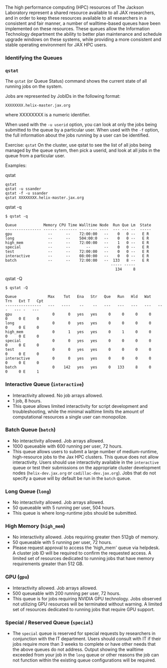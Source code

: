 The high performance computing (HPC) resources of The Jackson Laboratory represent a shared resource available to all JAX researchers, and in order to keep these resources available to all researchers in a consistent and fair manner, a number of walltime-based queues have been implemented on these resources.  These queues allow the Information Technology department the ability to better plan maintenance and schedule upgrade windows on these systems, while providing a more consistent and stable operating environment for JAX HPC users.

### Identifying the Queues

### `qstat`

The `qstat` (or Queue Status) command shows the current state of all running jobs on the system.

Jobs are represented by JobIDs in the following format:

~~~
XXXXXXXX.helix-master.jax.org
~~~

where XXXXXXXX is a numeric identifier.

When used with the `-u userid` option, you can look at only the jobs being submitted to the queue by a particular user. When used with the `-f` option, the full information about the jobs running by a user can be identified.

Exercise: `qstat`
On the cluster, use qstat to see the list of all jobs being managed by the queue sytem, then pick a userid, and look at all jobs in the queue from a particular user.

Examples:

qstat

~~~
qstat
qstat -u ssander
qstat -f -u ssander
qstat XXXXXXXX.helix-master.jax.org
~~~

qstat -q

~~~
$ qstat -q
~~~

~~~
Queue            Memory CPU Time Walltime Node  Run Que Lm  State
---------------- ------ -------- -------- ----  --- --- --  -----
gpu                --      --    72:00:00   --    0   0 --   E R
long               --      --    504:00:0   --    0   0 --   E R
high_mem           --      --    72:00:00   --    1   0 --   E R
special            --      --       --      --    0   0 --   E R
test               --      --    72:00:00   --    0   0 --   E R
interactive        --      --    08:00:00   --    0   0 --   E R
batch              --      --    72:00:00   --  133   8 --   E R
                                               ----- -----
                                                 134     8
~~~

qstat -Q

~~~
$ qstat -Q
~~~

~~~
Queue              Max    Tot   Ena   Str   Que   Run   Hld   Wat   Trn   Ext T   Cpt
----------------   ---   ----    --    --   ---   ---   ---   ---   ---   --- -   ---
gpu                  0      0   yes   yes     0     0     0     0     0     0 E     0
long                 0      0   yes   yes     0     0     0     0     0     0 E     0
high_mem             0      1   yes   yes     0     1     0     0     0     0 E     0
special              0      0   yes   yes     0     0     0     0     0     0 E     0
test                 0      0   yes   yes     0     0     0     0     0     0 E     0
interactive          0      0   yes   yes     0     0     0     0     0     0 E     0
batch                0    142   yes   yes     0   133     8     0     0     0 E     1
~~~


### Interactive Queue (`interactive`)

* Interactivity allowed.  No job arrays allowed.
* 1 job, 8 hours.
* This queue allows limited interactivity for script development and troubleshooting, while the minimal walltime limits the amount of computational resources a single user can monopolize.

### Batch Queue (`batch`)

* No interactivity allowed. Job arrays allowed.
* 1000 queueable with 600 running per user, 72 hours.
* This queue allows users to submit a large number of medium-runtime, high-resource jobs to the Jax HPC clusters.  This queue does not allow interactivity.  Users should use interactivity available in the `interactive` queue or test their submissions on the appropriate cluster development nodes (`helix-dev.jax.org` or `cadillac-dev.jax.org`). Jobs that do not specify a queue will by default be run in the `batch` queue.

### Long Queue (`long`)

* No interactivity allowed. Job arrays allowed.
* 50 queueable with 5 running per user, 504 hours.
* This queue is where long-runtime jobs should be submitted.

### High Memory (`high_mem`)
  
* No interactivity allowed. Jobs requiring greater then 512gb of memory.
* 50 queueable with 5 running per user, 72 hours.
* Please request approval to access the 'high_mem' queue via helpdesk. A cluster job ID will be required to confirm the requested access. A limited set of resources dedicated to running jobs that have memory requirements greater than 512 GB.  

### GPU (`gpu`)

* Interactivity allowed. Job arrays allowed.
* 500 queueable with 200 running per user, 72 hours.
* This queue is for jobs requiring NVIDIA GPU technology.  Jobs observed not utilizing GPU resources will be terminated without warning. A limited set of resources dedicated to running jobs that require GPU support.

### Special / Reserved Queue (`special`)

* The `special` queue is reserved for special requests by researchers in conjunction with the IT department.  Users should consult with IT if their jobs require more than 3 weeks to complete or have other needs that the above queues do not address.  Output showing the walltime exceeded from your job in the `long` queue or other reasons the job can not function within the existing queue configurations will be required.
